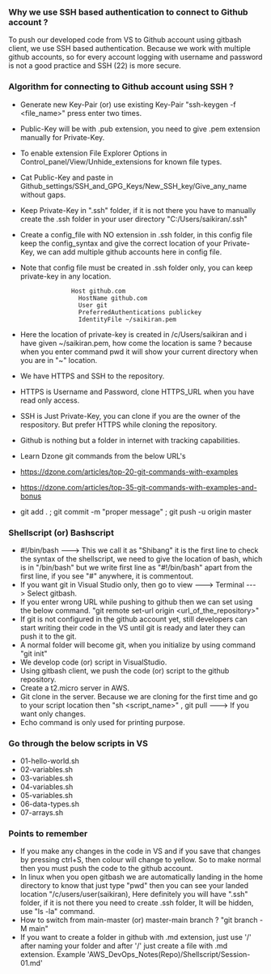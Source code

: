 ### Why we use SSH based authentication to connect to Github account ?
To push our developed code from VS to Github account using gitbash client, we use SSH based authentication. Because we work with multiple github accounts, so for every account logging with username and password is not a good practice and SSH (22) is more secure.

### Algorithm for connecting to Github account using SSH ?
- Generate new Key-Pair (or) use existing Key-Pair "ssh-keygen -f <file_name>" press enter two times.
- Public-Key will be with .pub extension, you need to give .pem extension manually for Private-Key.
- To enable extension File Explorer Options in Control_panel/View/Unhide_extensions for known file types.
- Cat Public-Key and paste in Github_settings/SSH_and_GPG_Keys/New_SSH_key/Give_any_name without gaps.
- Keep Private-Key in ".ssh" folder, if it is not there you have to manually create the .ssh folder in your
  user directory "C:/Users/saikiran/.ssh"
- Create a config_file with NO extension in .ssh folder, in this config file keep the config_syntax and give
  the correct location of your Private-Key, we can add multiple github accounts here in config file.
- Note that config file must be created in .ssh folder only, you can keep private-key in any location.
  
                    Host github.com
                      HostName github.com
                      User git
                      PreferredAuthentications publickey
                      IdentityFile ~/saikiran.pem
  
- Here the location of private-key is created in /c/Users/saikiran and i have given ~/saikiran.pem, how
  come the location is same ? because when you enter command pwd it will show your current directory when
  you are in "~" location.
- We have HTTPS and SSH to the repository.
- HTTPS is Username and Password, clone HTTPS_URL when you have read only access.
- SSH is Just Private-Key, you can clone if you are the owner of the respository. But prefer HTTPS while
  cloning the repository.
- Github is nothing but a folder in internet with tracking capabilities.
- Learn Dzone git commands from the below URL's
- https://dzone.com/articles/top-20-git-commands-with-examples
- https://dzone.com/articles/top-35-git-commands-with-examples-and-bonus
- git add . ; git commit -m "proper message" ; git push -u origin master

### Shellscript (or) Bashscript
- #!/bin/bash ---> This we call it as "Shibang" it is the first line to check the syntax of the shellscript,
  we need to give the location of bash, which is in "/bin/bash" but we write first line as "#!/bin/bash" apart
  from the first line, if you see "#" anywhere, it is commentout.
- If you want git in Visual Studio only, then go to view ---> Terminal ---> Select gitbash.
- If you enter wrong URL while pushing to github then we can set using the below command.
  "git remote set-url origin <url_of_the_repository>"
- If git is not configured in the github account yet, still developers can start writing their code in the VS
  until git is ready and later they can push it to the git.
- A normal folder will become git, when you initialize by using command "git init"
- We develop code (or) script in VisualStudio.
- Using gitbash client, we push the code (or) script to the github repository.
- Create a t2.micro server in AWS.
- Git clone <URL> in the server. Because we are cloning for the first time and go to your script location
  then "sh <script_name>" , git pull ---> If you want only changes.
- Echo command is only used for printing purpose.

### Go through the below scripts in VS
- 01-hello-world.sh
- 02-variables.sh
- 03-variables.sh
- 04-variables.sh
- 05-variables.sh
- 06-data-types.sh
- 07-arrays.sh

### Points to remember
- If you make any changes in the code in VS and if you save that changes by pressing ctrl+S, then colour will
  change to yellow. So to make normal then you must push the code to the github account.
- In linux when you open gitbash we are automatically landing in the home directory to know that just type
  "pwd" then you can see your landed location "/c/users/user(saikiran), Here definitely you will have ".ssh"
  folder, if it is not there you need to create .ssh folder, It will be hidden, use "ls -la" command.
- How to switch from main-master (or) master-main branch ? "git branch -M main"
- If you want to create a folder in github with .md extension, just use '/' after naming your folder and after
  '/' just create a file with .md extension. Example 'AWS_DevOps_Notes(Repo)/Shellscript/Session-01.md'
